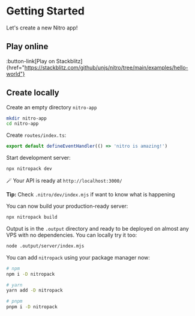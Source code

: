 # Getting Started

Let's create a new Nitro app!

## Play online

:button-link[Play on Stackblitz]{href="https://stackblitz.com/github/unjs/nitro/tree/main/examples/hello-world"}

## Create locally

Create an empty directory `nitro-app`

```bash
mkdir nitro-app
cd nitro-app
```

Create `routes/index.ts`:

```ts [routes/index.ts]
export default defineEventHandler(() => 'nitro is amazing!')
```

Start development server:

```bash
npx nitropack dev
```

🪄 Your API is ready at `http://localhost:3000/`

**Tip:** Check `.nitro/dev/index.mjs` if want to know what is happening

You can now build your production-ready server:

```bash
npx nitropack build
````

Output is in the `.output` directory and ready to be deployed on almost any VPS with no dependencies. You can locally try it too:

```bash
node .output/server/index.mjs
```

You can add `nitropack` using your package manager now:

```bash
# npm
npm i -D nitropack

# yarn
yarn add -D nitropack

# pnpm
pnpm i -D nitropack
```
